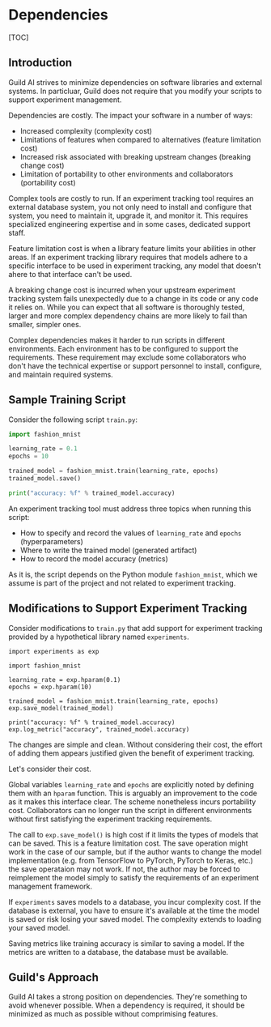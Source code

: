 # Dependencies

[TOC]

## Introduction

Guild AI strives to minimize dependencies on software libraries and
external systems. In particluar, Guild does not require that you
modify your scripts to support experiment management.

Dependencies are costly. The impact your software in a number of ways:

- Increased complexity (complexity cost)
- Limitations of features when compared to alternatives (feature
  limitation cost)
- Increased risk associated with breaking upstream changes (breaking
  change cost)
- Limitation of portability to other environments and collaborators
  (portability cost)

Complex tools are costly to run. If an experiment tracking tool
requires an external database system, you not only need to install and
configure that system, you need to maintain it, upgrade it, and
monitor it. This requires specialized engineering expertise and in
some cases, dedicated support staff.

Feature limitation cost is when a library feature limits your
abilities in other areas. If an experiment tracking library requires
that models adhere to a specific interface to be used in experiment
tracking, any model that doesn't ahere to that interface can't be
used.

A breaking change cost is incurred when your upstream experiment
tracking system fails unexpectedly due to a change in its code or any
code it relies on. While you can expect that all software is
thoroughly tested, larger and more complex dependency chains are more
likely to fail than smaller, simpler ones.

Complex dependencies makes it harder to run scripts in different
environments. Each environment has to be configured to support the
requirements. These requirement may exclude some collaborators who
don't have the technical expertise or support personnel to install,
configure, and maintain required systems.

## Sample Training Script

Consider the following script `train.py`:

``` python
import fashion_mnist

learning_rate = 0.1
epochs = 10

trained_model = fashion_mnist.train(learning_rate, epochs)
trained_model.save()

print("accuracy: %f" % trained_model.accuracy)
```

An experiment tracking tool must address three topics when running
this script:

- How to specify and record the values of `learning_rate` and `epochs`
  (hyperparameters)
- Where to write the trained model (generated artifact)
- How to record the model accuracy (metrics)

As it is, the script depends on the Python module `fashion_mnist`,
which we assume is part of the project and not related to experiment
tracking.

## Modifications to Support Experiment Tracking

Consider modifications to `train.py` that add support for experiment
tracking provided by a hypothetical library named `experiments`.

``` pythonOB
import experiments as exp

import fashion_mnist

learning_rate = exp.hparam(0.1)
epochs = exp.hparam(10)

trained_model = fashion_mnist.train(learning_rate, epochs)
exp.save_model(trained_model)

print("accuracy: %f" % trained_model.accuracy)
exp.log_metric("accuracy", trained_model.accuracy)
```

The changes are simple and clean. Without considering their cost, the
effort of adding them appears justified given the benefit of
experiment tracking.

Let's consider their cost.

Global variables `learning_rate` and `epochs` are explicitly noted by
defining them with an `hparam` function. This is arguably an
improvement to the code as it makes this interface clear. The scheme
nonetheless incurs portability cost. Collaborators can no longer run
the script in different environments without first satisfying the
experiment tracking requirements.

The call to `exp.save_model()` is high cost if it limits the types of
models that can be saved. This is a feature limitation cost. The save
operation might work in the case of our sample, but if the author
wants to change the model implementation (e.g. from TensorFlow to
PyTorch, PyTorch to Keras, etc.) the save operataion may not work. If
not, the author may be forced to reimplement the model simply to
satisfy the requirements of an experiment management framework.

If `experiments` saves models to a database, you incur complexity
cost. If the database is external, you have to ensure it's available
at the time the model is saved or risk losing your saved model. The
complexity extends to loading your saved model.

Saving metrics like training accuracy is similar to saving a model. If
the metrics are written to a database, the database must be available.

## Guild's Approach

Guild AI takes a strong position on dependencies. They're something to
avoid whenever possible. When a dependency is required, it should be
minimized as much as possible without comprimising features.

